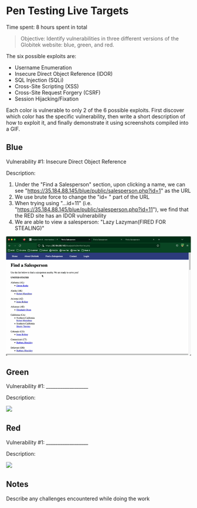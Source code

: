 # Pen Testing Live Targets

Time spent: 8 hours spent in total

> Objective: Identify vulnerabilities in three different versions of the Globitek website: blue, green, and red.

The six possible exploits are:

* Username Enumeration
* Insecure Direct Object Reference (IDOR)
* SQL Injection (SQLi)
* Cross-Site Scripting (XSS)
* Cross-Site Request Forgery (CSRF)
* Session Hijacking/Fixation

Each color is vulnerable to only 2 of the 6 possible exploits. First discover which color has the specific vulnerability, then write a short description of how to exploit it, and finally demonstrate it using screenshots compiled into a GIF.

## Blue

Vulnerability #1: Insecure Direct Object Reference

Description: 
1) Under the "Find a Salesperson" section, upon clicking a name, we can see "https://35.184.88.145/blue/public/salesperson.php?id=1" as the URL
2) We use brute force to change the "id= " part of the URL
3) When trying using "...id=11" (i.e. "https://35.184.88.145/blue/public/salesperson.php?id=11"), we find that the RED site has an IDOR vulnerability
4) We are able to view a salesperson: "Lazy Lazyman(FIRED FOR STEALING)"

<img src="Unit_8_IDOR.gif">


## Green

Vulnerability #1: __________________

Description:

<img src="green-vuln1.gif">


## Red

Vulnerability #1: __________________

Description:

<img src="red-vuln1.gif">


## Notes

Describe any challenges encountered while doing the work

